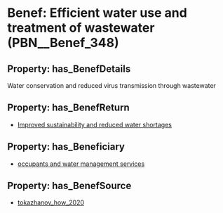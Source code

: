 # Benef: __Efficient water use and treatment of wastewater__ (PBN__Benef_348)

## Property: has_BenefDetails

Water conservation and reduced virus transmission through wastewater

## Property: has_BenefReturn

* [Improved sustainability and reduced water shortages](../BenefReturn/PBN__BenefReturn_371)

## Property: has_Beneficiary

* [occupants and water management services](../Stakeholder/PBN__Stakeholder_169)

## Property: has_BenefSource

* [tokazhanov_how_2020](../Article/PBN__Article_67)

